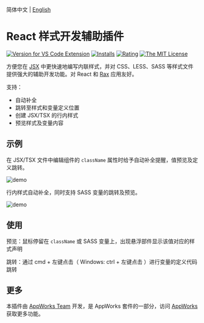 简体中文 | [English](https://github.com/apptools-lab/appworks/blob/master/extensions/style-helper/README.md)

# React 样式开发辅助插件

[![Version for VS Code Extension](https://vsmarketplacebadge.apphb.com/version-short/iceworks-team.iceworks-style-helper.svg?logo=visual-studio-code)](https://marketplace.visualstudio.com/items?itemName=iceworks-team.iceworks-style-helper)
[![Installs](https://vsmarketplacebadge.apphb.com/installs-short/iceworks-team.iceworks-style-helper.svg)](https://marketplace.visualstudio.com/items?itemName=iceworks-team.iceworks-style-helper)
[![Rating](https://vsmarketplacebadge.apphb.com/rating-short/iceworks-team.iceworks-style-helper.svg)](https://marketplace.visualstudio.com/items?itemName=iceworks-team.iceworks-style-helper)
[![The MIT License](https://img.shields.io/badge/license-MIT-blue.svg)](http://opensource.org/licenses/MIT)

方便您在 [JSX](https://zh-hans.reactjs.org/docs/introducing-jsx.html) 中更快速地编写内联样式，并对 CSS、LESS、SASS 等样式文件提供强大的辅助开发功能。对 React 和 [Rax](https://rax.js.org/) 应用友好。

支持：

* 自动补全
* 跳转至样式和变量定义位置
* 创建 JSX/TSX 的行内样式
* 预览样式及变量内容

## 示例

在 JSX/TSX 文件中编辑组件的 `className` 属性时给予自动补全提醒，值预览及定义跳转。

![demo](https://img.alicdn.com/imgextra/i2/O1CN01fiRbHN1gY7XQOSAlk_!!6000000004153-1-tps-750-545.gif)

行内样式自动补全，同时支持 SASS 变量的跳转及预览。

![demo](https://img.alicdn.com/imgextra/i1/O1CN01eK13T81wvy0wwt2v5_!!6000000006371-1-tps-750-546.gif)

## 使用

预览：鼠标停留在 `className` 或 SASS 变量上，出现悬浮部件显示该值对应的样式声明

跳转：通过 cmd + 左键点击（ Windows: ctrl + 左键点击 ）进行变量的定义代码跳转

## 更多

本插件由 [AppWorks Team](https://marketplace.visualstudio.com/publishers/iceworks-team) 开发，是 AppWorks 套件的一部分，访问 [AppWorks](https://marketplace.visualstudio.com/items?itemName=iceworks-team.iceworks) 获取更多功能。
